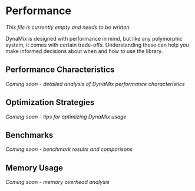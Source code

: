 # Performance

*This file is currently empty and needs to be written.*

DynaMix is designed with performance in mind, but like any polymorphic system, it comes with certain trade-offs. Understanding these can help you make informed decisions about when and how to use the library.

## Performance Characteristics

*Coming soon - detailed analysis of DynaMix performance characteristics*

## Optimization Strategies

*Coming soon - tips for optimizing DynaMix usage*

## Benchmarks

*Coming soon - benchmark results and comparisons*

## Memory Usage

*Coming soon - memory overhead analysis*